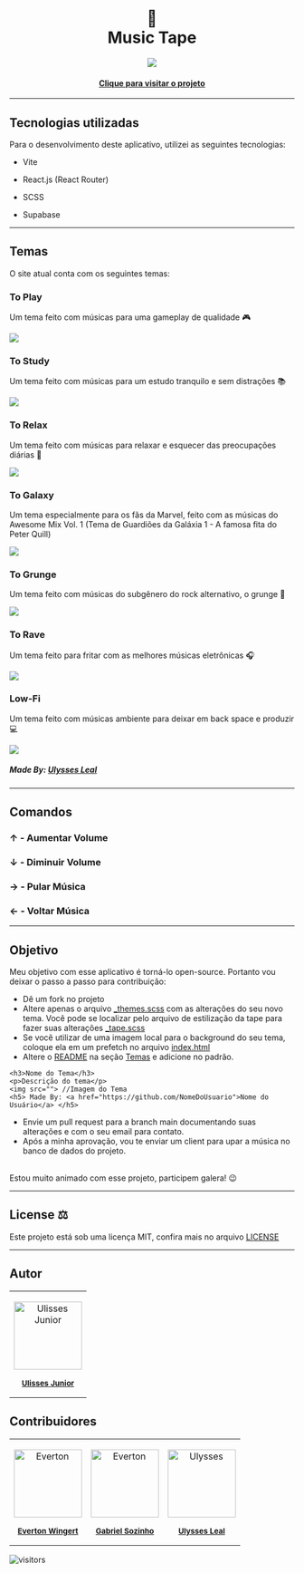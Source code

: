 ﻿<h1 align="center">
📼<br>Music Tape
</h1>

<p align="center">
<img src="https://github.com/UlissesJunior/MusicTape/blob/main/src/assets/img/readme/home.png">
<p>

<h4 align="center"><a href="https://musictape.vercel.app/">Clique para visitar o projeto</a></h4>

---

<h2>Tecnologias utilizadas</h2>

Para o desenvolvimento deste aplicativo, utilizei as seguintes tecnologias:

- Vite

- React.js (React Router)

- SCSS

- Supabase

---

<h2 id="temas" >Temas</h2>

O site atual conta com os seguintes temas:

<h3>To Play</h3>
<p>Um tema feito com músicas para uma gameplay de qualidade  🎮 </p>
<img src="https://github.com/UlissesJunior/MusicTape/raw/main/src/assets/img/readme/toplay.png">

<h3>To Study</h3>
<p>Um tema feito com músicas para um estudo tranquilo e sem distrações 📚 </p>
<img src="https://github.com/UlissesJunior/MusicTape/raw/main/src/assets/img/readme/tostudy.png">

<h3>To Relax</h3>
<p>Um tema feito com músicas para relaxar e esquecer das preocupações diárias 🍃</p>
<img src="https://github.com/UlissesJunior/MusicTape/raw/main/src/assets/img/readme/torelax.png">

<h3>To Galaxy</h3>
<p>Um tema especialmente para os fãs da Marvel, feito com as músicas do Awesome Mix Vol. 1 (Tema de Guardiões da Galáxia 1 - A famosa fita do Peter Quill)</p>
<img src="https://github.com/UlissesJunior/MusicTape/raw/main/src/assets/img/readme/togalaxy.png">

<h3>To Grunge</h3>
<p>Um tema feito com músicas do subgênero do rock alternativo, o grunge 🎸 </p>
<img src="https://github.com/UlissesJunior/MusicTape/raw/main/src/assets/img/readme/togrunge.png">

<h3>To Rave</h3>
<p>Um tema feito para fritar com as melhores músicas eletrônicas 🎧 </p>
<img src="https://github.com/UlissesJunior/MusicTape/raw/main/src/assets/img/readme/torave.png">

<h3>Low-Fi</h3>
<p>Um tema feito com músicas ambiente para deixar em back space e produzir 💻</p>
<img src="https://github.com/UlissesJunior/MusicTape/raw/main/src/assets/img/readme/low-fi.png">
<h5> Made By: <a href="https://github.com/ULYBR">Ulysses Leal</a> </h5>

---

<h2>Comandos</h2>

<h3>↑ - Aumentar Volume</h3>  
<h3>↓ - Diminuir Volume</h3>
<h3>→ - Pular Música</h3> 
<h3>← - Voltar Música</h3> 

---

<h2>Objetivo</h2>

Meu objetivo com esse aplicativo é torná-lo open-source. Portanto vou deixar o passo a passo para contribuição:
<br/>

- Dê um fork no projeto
- Altere apenas o arquivo <a href="https://github.com/UlissesJunior/MusicTape/blob/main/src/assets/styles/_themes.scss">_themes.scss</a> com as alterações do seu novo tema. Você pode se localizar pelo arquivo de estilização da tape para fazer suas alterações <a href="https://github.com/UlissesJunior/MusicTape/blob/main/src/assets/styles/_tape.scss">_tape.scss</a> 
- Se você utilizar de uma imagem local para o background do seu tema, coloque ela em um prefetch no arquivo <a href="https://github.com/UlissesJunior/MusicTape/blob/main/index.html">index.html</a> 
- Altere o <a href="https://github.com/UlissesJunior/MusicTape/blob/main/README.md">README</a> na seção  <a href="#temas">Temas</a> e adicione no padrão.

```
<h3>Nome do Tema</h3>
<p>Descrição do tema</p>
<img src=""> //Imagem do Tema
<h5> Made By: <a href="https://github.com/NomeDoUsuario">Nome do Usuário</a> </h5>
```

- Envie um pull request para a branch main documentando suas alterações e com o seu email para contato. 
- Após a minha aprovação, vou te enviar um client para upar a música no banco de dados do projeto.

<br/>Estou muito animado com esse projeto, participem galera! 😉

---

<h2>License ⚖️</h2>

Este projeto está sob uma licença MIT, confira mais no arquivo <a href="https://github.com/UlissesJunior/MusicTape/blob/main/LICENSE">LICENSE</a>

---

<h2>Autor</h2>

<table>

<tr>

<td align="center">

<a href="https://github.com/UlissesJunior">

<img src="https://avatars.githubusercontent.com/u/80963163?v=4" width="120px;" alt="Ulisses Junior"/><br>

<sub>

<b>Ulisses Junior</b>

</sub>

</a>

</td>

</tr>

</table>

<h2>Contribuidores</h2>

<table>

<tr>

<td align="center">

<a href="https://github.com/EvertonWingert">

<img src="https://avatars.githubusercontent.com/u/54149497?v=4" width="120px;" alt="Everton"/><br>

<sub>

<b>Everton Wingert</b>

</sub>

</a>

</td>

<td align="center">

<a href="https://github.com/gabrielsozinho">

<img src="https://github.com/gabrielsozinho.png" width="120px;" alt="Everton"/><br>

<sub>

<b>Gabriel Sozinho</b>

</sub>

</a>

</td>

<td align="center">

<a href="https://github.com/ULYBR">

<img src="https://github.com/ULYBR.png" width="120px;" alt="Ulysses"/><br>

<sub>

<b>Ulysses Leal</b>

</sub>

</a>

</td>

</tr>

</table>

![visitors](https://visitor-badge.glitch.me/badge?page_id=UlissesJunior/MusicTape&right_color=red)